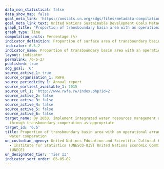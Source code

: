 ```yaml
---
data_non_statistical: false
data_show_map: false
goal_meta_link: 'https://unstats.un.org/sdgs/files/metadata-compilation/Metadata-Goal-6.pdf '
goal_meta_link_text: United Nations Sustainable Development Goals Metadata (PDF 4.0 MB)
graph_title: 'Proportion of transboundary basin area with an operational arrangement for water cooperation'
graph_type: line
computation_units: Percentage (%)
indicator_definition: Proportion of surface area of transboundary basins that have an operational arrangement for transboundary water cooperation. Regular meetings of the riparian countries to discuss IWRM and exchange of information are required for an arrangement to be defined as operational 
indicator: 6.5.2
indicator_name: Proportion of transboundary basin area with an operational arrangement for water cooperation
layout: indicator
permalink: /6-5-2/
published: true
sdg_goal: '6'
source_active_1: true
source_organisation_1: RWFA 
source_periodicity_1: Annual report
source_earliest_available_1: 2015
source_url_1: 'http://www.rwfa.rw/index.php?id=2'
source_active_2: false
source_active_3: false
source_active_4: false
source_active_5: false
source_active_6: false
target_name: By 2030, implement integrated water resources management at all levels, including
  through transboundary cooperation as appropriate
target_id: '6.5'
title: Proportion of transboundary basin area with an operational arrangement for
  water cooperation
un_custodian_agency: United Nations Education and Scientific Cultural Organisation
  - Institute for Statistics (UNESCO-UIS) United Nations Economic Commission for Europe
  (UNECE)
un_designated_tier: 'Tier II'
indicator_sort_order: 06-05-02
---
```

